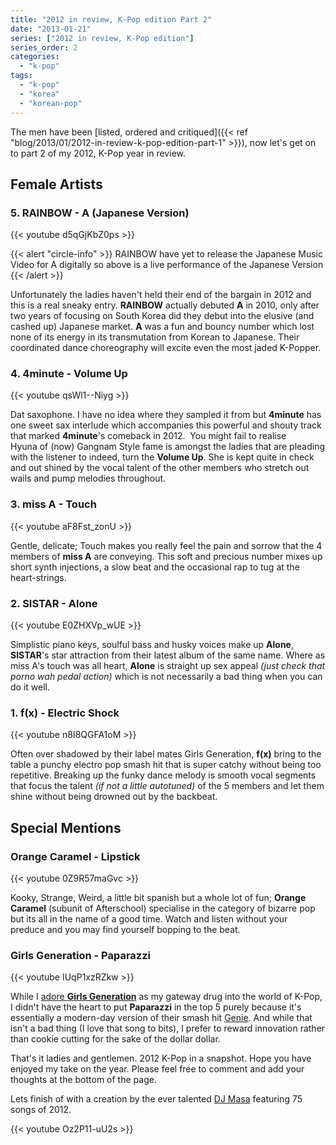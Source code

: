 ```yaml
---
title: "2012 in review, K-Pop edition Part 2"
date: "2013-01-21"
series: ["2012 in review, K-Pop edition"]
series_order: 2
categories: 
  - "k-pop"
tags: 
  - "k-pop"
  - "korea"
  - "korean-pop"
---
```


The men have been [listed, ordered and critiqued]({{< ref "blog/2013/01/2012-in-review-k-pop-edition-part-1" >}}), now let's get on to part 2 of my 2012, K-Pop year in review.

## Female Artists

### 5. RAINBOW - A (Japanese Version)

{{< youtube d5qGjKbZ0ps >}}

{{< alert "circle-info" >}}
RAINBOW have yet to release the Japanese Music Video for A digitally so above is a live performance of the Japanese Version
{{< /alert >}}

Unfortunately the ladies haven't held their end of the bargain in 2012 and this is a real sneaky entry. **RAINBOW** actually debuted **A** in 2010, only after two years of focusing on South Korea did they debut into the elusive (and cashed up) Japanese market. **A** was a fun and bouncy number which lost none of its energy in its transmutation from Korean to Japanese. Their coordinated dance choreography will excite even the most jaded K-Popper.

### 4. 4minute - Volume Up

{{< youtube qsWl1--Niyg >}}

Dat saxophone. I have no idea where they sampled it from but **4minute** has one sweet sax interlude which accompanies this powerful and shouty track that marked **4minute**'s comeback in 2012.  You might fail to realise Hyuna of (now) Gangnam Style fame is amongst the ladies that are pleading with the listener to indeed, turn the **Volume Up**. She is kept quite in check and out shined by the vocal talent of the other members who stretch out wails and pump melodies throughout.

### 3. miss A - Touch

{{< youtube aF8Fst_zonU >}}

Gentle, delicate; Touch makes you really feel the pain and sorrow that the 4 members of **miss A** are conveying. This soft and precious number mixes up short synth injections, a slow beat and the occasional rap to tug at the heart-strings.

### 2. SISTAR - Alone

{{< youtube E0ZHXVp_wUE >}}

Simplistic piano keys, soulful bass and husky voices make up **Alone**, **SISTAR**'s star attraction from their latest album of the same name. Where as miss A's touch was all heart, **Alone** is straight up sex appeal _(just check that porno wah pedal action)_ which is not necessarily a bad thing when you can do it well.

### 1. f(x) - Electric Shock

{{< youtube n8I8QGFA1oM >}}

Often over shadowed by their label mates Girls Generation, **f(x)** bring to the table a punchy electro pop smash hit that is super catchy without being too repetitive. Breaking up the funky dance melody is smooth vocal segments that focus the talent _(if not a little autotuned)_ of the 5 members and let them shine without being drowned out by the backbeat.

## Special Mentions

### Orange Caramel - Lipstick

{{< youtube 0Z9R57maGvc >}}

Kooky, Strange, Weird, a little bit spanish but a whole lot of fun; **Orange Caramel** (subunit of Afterschool) specialise in the category of bizarre pop but its all in the name of a good time. Watch and listen without your preduce and you may find yourself bopping to the beat.

### Girls Generation - Paparazzi

{{< youtube IUqP1xzRZkw >}}

While I [adore **Girls Generation**](http://dxpetti.com/blog/?p=160 "Girls’ Generation debut on American TV") as my gateway drug into the world of K-Pop, I didn't have the heart to put **Paparazzi** in the top 5 purely because it's essentially a modern-day version of their smash hit [Genie](http://www.youtube.com/watch?v=6SwiSpudKWI "Girls' Generation(소녀시대) _ Genie(소원을말해봐) _ MusicVideo"). And while that isn't a bad thing (I love that song to bits), I prefer to reward innovation rather than cookie cutting for the sake of the dollar dollar.

That's it ladies and gentlemen. 2012 K-Pop in a snapshot. Hope you have enjoyed my take on the year. Please feel free to comment and add your thoughts at the bottom of the page.

Lets finish of with a creation by the ever talented [DJ Masa](http://www.masamixes.com "DJ Masa") featuring 75 songs of 2012.

{{< youtube Oz2P11-uU2s >}}

